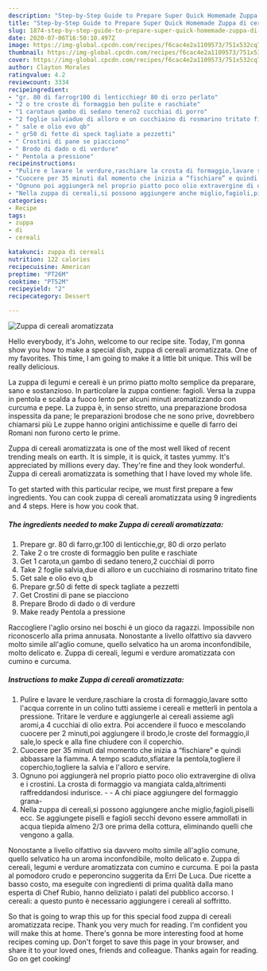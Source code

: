 ```yaml
---
description: "Step-by-Step Guide to Prepare Super Quick Homemade Zuppa di cereali aromatizzata"
title: "Step-by-Step Guide to Prepare Super Quick Homemade Zuppa di cereali aromatizzata"
slug: 1874-step-by-step-guide-to-prepare-super-quick-homemade-zuppa-di-cereali-aromatizzata
date: 2020-07-06T16:50:10.497Z
image: https://img-global.cpcdn.com/recipes/f6cac4e2a1109573/751x532cq70/zuppa-di-cereali-aromatizzata-recipe-main-photo.jpg
thumbnail: https://img-global.cpcdn.com/recipes/f6cac4e2a1109573/751x532cq70/zuppa-di-cereali-aromatizzata-recipe-main-photo.jpg
cover: https://img-global.cpcdn.com/recipes/f6cac4e2a1109573/751x532cq70/zuppa-di-cereali-aromatizzata-recipe-main-photo.jpg
author: Clayton Morales
ratingvalue: 4.2
reviewcount: 3334
recipeingredient:
- "gr. 80 di farrogr100 di lenticchiegr 80 di orzo perlato"
- "2 o tre croste di formaggio ben pulite e raschiate"
- "1 carotaun gambo di sedano tenero2 cucchiai di porro"
- "2 foglie salviadue di alloro e un cucchiaino di rosmarino tritato fine"
- " sale e olio evo qb"
- " gr50 di fette di speck tagliate a pezzetti"
- " Crostini di pane se piacciono"
- " Brodo di dado o di verdure"
- " Pentola a pressione"
recipeinstructions:
- "Pulire e lavare le verdure,raschiare la crosta di formaggio,lavare sotto l&#39;acqua corrente in un colino tutti assieme i cereali e metterli in pentola a pressione. Tritare le verdure e aggiungerle ai cereali assieme agli aromi,a 4 cucchiai di olio extra. Poi accendere il fuoco e mescolando cuocere per 2 minuti,poi aggiungere il brodo,le croste del formaggio,il sale,lo speck e alla fine chiudere con il coperchio."
- "Cuocere per 35 minuti dal momento che inizia a “fischiare” e quindi abbassare la fiamma. A tempo scaduto,sfiatare la pentola,togliere il coperchio,togliere la salvia e l&#39;alloro e servire."
- "Ognuno poi aggiungerà nel proprio piatto poco olio extravergine di oliva e i crostini. La crosta di formaggio va mangiata calda,altrimenti raffreddandosi indurisce. - A chi piace aggiungere del formaggio grana-"
- "Nella zuppa di cereali,si possono aggiungere anche miglio,fagioli,piselli ecc. Se aggiungete piselli e fagioli secchi devono essere ammollati in acqua tiepida almeno 2/3 ore prima della cottura, eliminando quelli che vengono a galla."
categories:
- Recipe
tags:
- zuppa
- di
- cereali

katakunci: zuppa di cereali 
nutrition: 122 calories
recipecuisine: American
preptime: "PT26M"
cooktime: "PT52M"
recipeyield: "2"
recipecategory: Dessert

---
```



![Zuppa di cereali aromatizzata](https://img-global.cpcdn.com/recipes/f6cac4e2a1109573/751x532cq70/zuppa-di-cereali-aromatizzata-recipe-main-photo.jpg)

Hello everybody, it's John, welcome to our recipe site. Today, I'm gonna show you how to make a special dish, zuppa di cereali aromatizzata. One of my favorites. This time, I am going to make it a little bit unique. This will be really delicious.

La zuppa di legumi e cereali è un primo piatto molto semplice da preparare, sano e sostanzioso. In particolare la zuppa contiene: fagioli. Versa la zuppa in pentola e scalda a fuoco lento per alcuni minuti aromatizzando con curcuma e pepe. La zuppa è, in senso stretto, una preparazione brodosa inspessita da pane; le preparazioni brodose che ne sono prive, dovrebbero chiamarsi più Le zuppe hanno origini antichissime e quelle di farro dei Romani non furono certo le prime.

Zuppa di cereali aromatizzata is one of the most well liked of recent trending meals on earth. It is simple, it is quick, it tastes yummy. It's appreciated by millions every day. They're fine and they look wonderful. Zuppa di cereali aromatizzata is something that I have loved my whole life.


To get started with this particular recipe, we must first prepare a few ingredients. You can cook zuppa di cereali aromatizzata using 9 ingredients and 4 steps. Here is how you cook that.

<!--inarticleads1-->

##### The ingredients needed to make Zuppa di cereali aromatizzata:

1. Prepare gr. 80 di farro,gr.100 di lenticchie,gr, 80 di orzo perlato
1. Take 2 o tre croste di formaggio ben pulite e raschiate
1. Get 1 carota,un gambo di sedano tenero,2 cucchiai di porro
1. Take 2 foglie salvia,due di alloro e un cucchiaino di rosmarino tritato fine
1. Get  sale e olio evo q,b
1. Prepare  gr.50 di fette di speck tagliate a pezzetti
1. Get  Crostini di pane se piacciono
1. Prepare  Brodo di dado o di verdure
1. Make ready  Pentola a pressione


Raccogliere l&#39;aglio orsino nei boschi è un gioco da ragazzi. Impossibile non riconoscerlo alla prima annusata. Nonostante a livello olfattivo sia davvero molto simile all&#39;aglio comune, quello selvatico ha un aroma inconfondibile, molto delicato e. Zuppa di cereali, legumi e verdure aromatizzata con cumino e curcuma. 

<!--inarticleads2-->

##### Instructions to make Zuppa di cereali aromatizzata:

1. Pulire e lavare le verdure,raschiare la crosta di formaggio,lavare sotto l&#39;acqua corrente in un colino tutti assieme i cereali e metterli in pentola a pressione. Tritare le verdure e aggiungerle ai cereali assieme agli aromi,a 4 cucchiai di olio extra. Poi accendere il fuoco e mescolando cuocere per 2 minuti,poi aggiungere il brodo,le croste del formaggio,il sale,lo speck e alla fine chiudere con il coperchio.
1. Cuocere per 35 minuti dal momento che inizia a “fischiare” e quindi abbassare la fiamma. A tempo scaduto,sfiatare la pentola,togliere il coperchio,togliere la salvia e l&#39;alloro e servire.
1. Ognuno poi aggiungerà nel proprio piatto poco olio extravergine di oliva e i crostini. La crosta di formaggio va mangiata calda,altrimenti raffreddandosi indurisce. - - A chi piace aggiungere del formaggio grana-
1. Nella zuppa di cereali,si possono aggiungere anche miglio,fagioli,piselli ecc. Se aggiungete piselli e fagioli secchi devono essere ammollati in acqua tiepida almeno 2/3 ore prima della cottura, eliminando quelli che vengono a galla.


Nonostante a livello olfattivo sia davvero molto simile all&#39;aglio comune, quello selvatico ha un aroma inconfondibile, molto delicato e. Zuppa di cereali, legumi e verdure aromatizzata con cumino e curcuma. E poi la pasta al pomodoro crudo e peperoncino suggerita da Erri De Luca. Due ricette a basso costo, ma eseguite con ingredienti di prima qualità dalla mano esperta di Chef Rubio, hanno deliziato i palati del pubblico accorso. I cereali: a questo punto è necessario aggiungere i cereali al soffritto. 

So that is going to wrap this up for this special food zuppa di cereali aromatizzata recipe. Thank you very much for reading. I'm confident you will make this at home. There's gonna be more interesting food at home recipes coming up. Don't forget to save this page in your browser, and share it to your loved ones, friends and colleague. Thanks again for reading. Go on get cooking!
